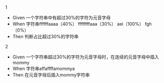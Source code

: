 1
* Given 一个字符串中有超过30%的字符为元音字母
* When 字符串ffffffaaaa（40%） ffffffffaaa（30%） aei（100%） fgh（0%）
* Then 判断占比超过30%的字符串

2
* Given 一个字符串超过30%的字符为元音字母时，在连续的元音字母中插入mommy
* When 字符串affaffffamommya
* Then 在元音字母后插入mommy字符串